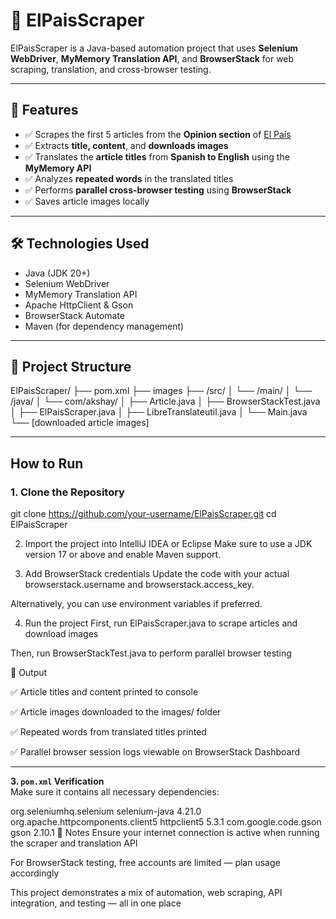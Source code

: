 # 📰 ElPaisScraper

ElPaisScraper is a Java-based automation project that uses **Selenium WebDriver**, **MyMemory Translation API**, and **BrowserStack** for web scraping, translation, and cross-browser testing.

---

## 📌 Features

- ✅ Scrapes the first 5 articles from the **Opinion section** of [El País](https://elpais.com/)
- ✅ Extracts **title, content**, and **downloads images**
- ✅ Translates the **article titles** from **Spanish to English** using the **MyMemory API**
- ✅ Analyzes **repeated words** in the translated titles
- ✅ Performs **parallel cross-browser testing** using **BrowserStack**
- ✅ Saves article images locally

---

## 🛠️ Technologies Used

- Java (JDK 20+)
- Selenium WebDriver
- MyMemory Translation API
- Apache HttpClient & Gson
- BrowserStack Automate
- Maven (for dependency management)

---

## 🔄 Project Structure

ElPaisScraper/
├── pom.xml
├── images
├── /src/
│ └── /main/
│ └── /java/
│ └── com/akshay/
│ ├── Article.java
│ ├── BrowserStackTest.java
│ ├── ElPaisScraper.java
│ ├── LibreTranslateutil.java
│ └── Main.java
└── [downloaded article images]


---

##  How to Run

### 1. Clone the Repository

git clone https://github.com/your-username/ElPaisScraper.git
cd ElPaisScraper

2. Import the project into IntelliJ IDEA or Eclipse
Make sure to use a JDK version 17 or above and enable Maven support.

3. Add BrowserStack credentials
Update the code with your actual browserstack.username and browserstack.access_key.

Alternatively, you can use environment variables if preferred.

4. Run the project
First, run ElPaisScraper.java to scrape articles and download images

Then, run BrowserStackTest.java to perform parallel browser testing

📂 Output

✅ Article titles and content printed to console

✅ Article images downloaded to the images/ folder

✅ Repeated words from translated titles printed

✅ Parallel browser session logs viewable on BrowserStack Dashboard


---

**3. `pom.xml` Verification**  
Make sure it contains all necessary dependencies:

<dependencies>
  <!-- Selenium -->
  <dependency>
    <groupId>org.seleniumhq.selenium</groupId>
    <artifactId>selenium-java</artifactId>
    <version>4.21.0</version>
  </dependency>

  <!-- Apache HttpClient -->
  <dependency>
    <groupId>org.apache.httpcomponents.client5</groupId>
    <artifactId>httpclient5</artifactId>
    <version>5.3.1</version>
  </dependency>

  <!-- Gson -->
  <dependency>
    <groupId>com.google.code.gson</groupId>
    <artifactId>gson</artifactId>
    <version>2.10.1</version>
  </dependency>
</dependencies>
📌 Notes
Ensure your internet connection is active when running the scraper and translation API

For BrowserStack testing, free accounts are limited — plan usage accordingly

This project demonstrates a mix of automation, web scraping, API integration, and testing — all in one place
